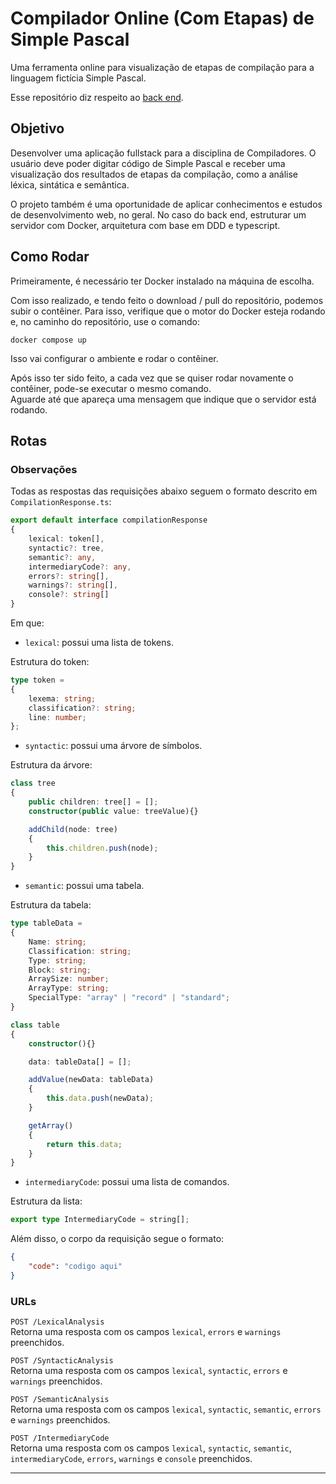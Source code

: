 # Compilador Online (Com Etapas) de Simple Pascal

Uma ferramenta online para visualização de etapas de compilação para a linguagem fictícia Simple Pascal.

Esse repositório diz respeito ao <u>back end</u>.

## Objetivo

Desenvolver uma aplicação fullstack para a disciplina de Compiladores. O usuário deve poder digitar código de Simple Pascal e receber uma visualização dos resultados de etapas da compilação, como a análise léxica, sintática e semântica.

O projeto também é uma oportunidade de aplicar conhecimentos e estudos de desenvolvimento web, no geral. No caso do back end, estruturar um servidor com Docker, arquitetura com base em DDD e typescript.

## Como Rodar

Primeiramente, é necessário ter Docker instalado na máquina de escolha.

Com isso realizado, e tendo feito o download / pull do repositório, podemos subir o contêiner. Para isso, verifique que o motor do Docker esteja rodando e, no caminho do repositório, use o comando:

```
docker compose up
```

Isso vai configurar o ambiente e rodar o contêiner.

Após isso ter sido feito, a cada vez que se quiser rodar novamente o contêiner, pode-se executar o mesmo comando.  
Aguarde até que apareça uma mensagem que indique que o servidor está rodando.

## Rotas

### Observações

Todas as respostas das requisições abaixo seguem o formato descrito em ``CompilationResponse.ts``:
```typescript
export default interface compilationResponse
{
    lexical: token[],
    syntactic?: tree,
    semantic?: any,
    intermediaryCode?: any,
    errors?: string[],
    warnings?: string[],
    console?: string[]
}
```
Em que:

- ``lexical``: possui uma lista de tokens. 

Estrutura do token:
```typescript
type token = 
{
    lexema: string;
    classification?: string;
    line: number;
};
```

- ``syntactic``: possui uma árvore de símbolos.

Estrutura da árvore:
```typescript
class tree 
{
    public children: tree[] = [];
    constructor(public value: treeValue){}

    addChild(node: tree)
    {
        this.children.push(node);
    }
}
```

- ``semantic``: possui uma tabela.

Estrutura da tabela:
```typescript
type tableData = 
{
    Name: string;
    Classification: string;
    Type: string;
    Block: string;
    ArraySize: number;
    ArrayType: string;
    SpecialType: "array" | "record" | "standard";
}

class table
{
    constructor(){}

    data: tableData[] = [];

    addValue(newData: tableData)
    {
        this.data.push(newData);
    }

    getArray()
    {
        return this.data;
    }
}
```

- ``intermediaryCode``: possui uma lista de comandos.

Estrutura da lista:
```typescript
export type IntermediaryCode = string[];
```

Além disso, o corpo da requisição segue o formato:

```JSON
{
    "code": "codigo aqui"
}
```

### URLs

``POST /LexicalAnalysis``  
Retorna uma resposta com os campos ``lexical``, ``errors`` e ``warnings`` preenchidos.

``POST /SyntacticAnalysis``  
Retorna uma resposta com os campos ``lexical``, ``syntactic``, ``errors`` e ``warnings`` preenchidos.

``POST /SemanticAnalysis``  
Retorna uma resposta com os campos ``lexical``, ``syntactic``, ``semantic``, ``errors`` e ``warnings`` preenchidos.

``POST /IntermediaryCode``  
Retorna uma resposta com os campos ``lexical``, ``syntactic``, ``semantic``, ``intermediaryCode``, ``errors``, ``warnings`` e ``console`` preenchidos.

---